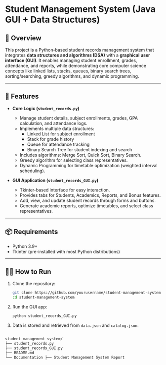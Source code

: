 
# Student Management System (Java GUI + Data Structures)

## 📌 Overview
This project is a Python-based student records management system that integrates **data structures and algorithms (DSA)** with a **graphical user interface (GUI)**. It enables managing student enrollment, grades, attendance, and reports, while demonstrating core computer science concepts like linked lists, stacks, queues, binary search trees, sorting/searching, greedy algorithms, and dynamic programming.

---

## 🚀 Features

- **Core Logic (`student_records.py`)**
  - Manage student details, subject enrollments, grades, GPA calculation, and attendance logs.
  - Implements multiple data structures:
    - Linked List for subject enrollment  
    - Stack for grade history  
    - Queue for attendance tracking  
    - Binary Search Tree for student indexing and search  
  - Includes algorithms: Merge Sort, Quick Sort, Binary Search.  
  - Greedy algorithm for selecting class representatives.  
  - Dynamic Programming for timetable optimization (weighted interval scheduling).

- **GUI Application (`student_records_GUI.py`)**
  - Tkinter-based interface for easy interaction.  
  - Provides tabs for Students, Academics, Reports, and Bonus features.  
  - Add, view, and update student records through forms and buttons.  
  - Generate academic reports, optimize timetables, and select class representatives.

---

## 📦 Requirements

- Python 3.9+  
- Tkinter (pre-installed with most Python distributions)

---

## 🧑‍💻 How to Run
1. Clone the repository:
   ```bash
   git clone https://github.com/yourusername/student-management-system.git
   cd student-management-system
   ````
2. Run the GUI app:

   ```bash
   python student_records_GUI.py
   ```
3. Data is stored and retrieved from `data.json` and `catalog.json`.


```bash

student-management-system/
├── student_records.py
├── student_records_GUI.py
├── README.md
└── Documentation ├── Student Management System Report


